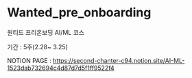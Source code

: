 # Wanted_pre_onboarding
원티드 프리온보딩 AI/ML 코스

기간 : 5주(2.28~ 3.25)

NOTION PAGE : https://second-chanter-c94.notion.site/AI-ML-1523dab732694c4d87d7d5f1ff9522f4
